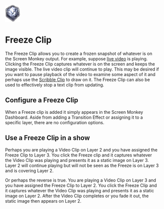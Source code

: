 ![](../../images/FreezeIcon.png) 
# Freeze Clip

The Freeze Clip allows you to create a frozen snapshot of whatever is on the Screen Monkey output. For example, suppose [live video](LiveStream.md) is playing. Clicking the Freeze Clip captures whatever is on the screen and keeps the image visible. The live video clip will continue to play. This may be desired if you want to pause playback of the video to examine some aspect of it and perhaps use the [Scribble Clip](ScribbleClip.md) to draw on it. The Freeze Clip can also be used to effectively stop a text clip from updating.

## Configure a Freeze Clip
When a Freeze clip is added it simply appears in the Screen Monkey Dashboard. Aside from adding a Transition Effect or assigning it to a specific layer, there are no configuration options.

## Use a Freeze Clip in a show
Perhaps you are playing a Video Clip on Layer 2 and you have assigned the Freeze Clip to Layer 3. You click the Freeze clip and it captures whatever the Video Clip was playing and presents it as a static image on Layer 3. Layer 2 will continue playing but will not be seen as the Freeze is on Layer 3 and is covering Layer 2.

Or perhaps the reverse is true. You are playing a Video Clip on Layer 3 and you have assigned the Freeze Clip to Layer 2. You click the Freeze Clip and it captures whatever the Video Clip was playing and presents it as a static image on Layer 2. After the Video Clip completes or you fade it out, the static image then appears on Layer 2.